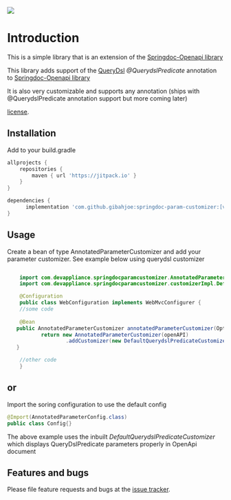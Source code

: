 
[![](https://jitpack.io/v/gibahjoe/springdoc-param-customizer.svg)](https://jitpack.io/#gibahjoe/springdoc-param-customizer)

# Introduction

This is a simple library that is an extension of the [Springdoc-Openapi library](https://springdoc.org/)

This library adds support of the [QueryDsl](http://www.querydsl.com/) _@QuerydslPredicate_ annotation to [Springdoc-Openapi library](https://springdoc.org/)

It is also very customizable and supports any annotation (ships with @QuerydslPredicate annotation support but more coming later)

[license](https://github.com/gibahjoe/springdoc-param-customizer/blob/master/LICENSE).

## Installation

Add to your build.gradle

```groovy
allprojects {
	repositories {
		maven { url 'https://jitpack.io' }
	}
}
```

```groovy
dependencies {
	  implementation 'com.github.gibahjoe:springdoc-param-customizer:[version]'
}
```

## Usage

Create a bean of type AnnotatedParameterCustomizer and add your parameter customizer. See example below using querydsl customizer

```java

    import com.devappliance.springdocparamcustomizer.AnnotatedParameterCustomizer;
    import com.devappliance.springdocparamcustomizer.customizerImpl.DefaultQuerydslPredicateCustomizer;

    @Configuration
    public class WebConfiguration implements WebMvcConfigurer {
    //some code
    
    @Bean
   public AnnotatedParameterCustomizer annotatedParameterCustomizer(Optional<OpenAPI> openAPI, ObjectProvider<EntityPathResolver> resolver) {
           return new AnnotatedParameterCustomizer(openAPI)
                   .addCustomizer(new DefaultQuerydslPredicateCustomizer(new QuerydslBindingsFactory(resolver.getIfAvailable(() -> SimpleEntityPathResolver.INSTANCE))));
   }

    //other code    
    }

```

## or

Import the soring configuration to use the default config

```java
@Import(AnnotatedParameterConfig.class)
public class Config{}
```


The above example uses the inbuilt _DefaultQuerydslPredicateCustomizer_ which displays QueryDslPredicate parameters properly in OpenApi document

## Features and bugs

Please file feature requests and bugs at the [issue tracker][tracker].

[tracker]: https://github.com/gibahjoe/springdoc-param-customizer/issues
